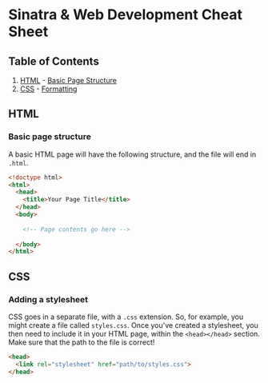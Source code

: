 # Sinatra & Web Development Cheat Sheet

## Table of Contents

  1. [HTML](#html)
    - [Basic Page Structure](#basic-page-structure)
  1. [CSS](#css)
    - [Formatting](#formatting)


## HTML

### Basic page structure

A basic HTML page will have the following structure, and the file will end in `.html`.

```html
<!doctype html>
<html>
  <head>
    <title>Your Page Title</title>
  </head>
  <body>
  
    <!-- Page contents go here -->
  
  </body>
</html>
```

## CSS

### Adding a stylesheet

CSS goes in a separate file, with a `.css` extension. So, for example, you might create a file called `styles.css`. Once you've created a stylesheet, you then need to include it in your HTML page, within the `<head></head>` section. Make sure that the path to the file is correct!

```html
<head>
  <link rel="stylesheet" href="path/to/styles.css">
</head>
```

